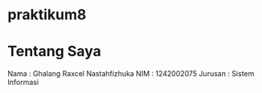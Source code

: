 # praktikum8 
# Tentang Saya
Nama : Ghalang Raxcel Nastahfizhuka
NIM : 1242002075
Jurusan : Sistem Informasi 

